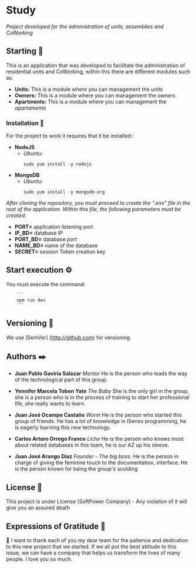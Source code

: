 # Study

_Project developed for the administration of units, assemblies and CoWorking_

## Starting 🚀

This is an application that was developed to facilitate the administration of residential units and CoWorking, within this there are different modules such as:

* **Units:** This is a module where you can management the _units_
* **Owners:** This is a module where you can management the _owners_
* **Apartments:** This is a module where you can management the _apartaments_

### Installation 🔧

For the project to work it requires that it be installed::

* **NodeJS**
	* _Ubuntu:_
		```
		sudo yum install -y nodejs
		```
* **MongoDB**
	* _Ubuntu:_
		```
		sudo yum install -y mongodb-org
		```

_After cloning the repository, you must proceed to create the ".env" file in the root of the application. Within this file, the following parameters must be created:_

* **PORT=** application listening port
* **IP_BD=** database IP
* **PORT_BD=** database port
* **NAME_BD=** name of the database
* **SECRET=** session Token creation key

## Start execution ⚙️

You must execute the command:

		```
		npm run dev
		```

## Versioning 📌

We use [SemVer] (http://github.com) for versioning.

## Authors ✒️

* **Juan Pablo Gaviria Salazar**
	*Mentor*
	He is the person who leads the way of the technological part of this group.

* **Yennifer Marcela Tobon Yate**
	*The Baby*
	She is the only girl in the group, she is a person who is in the process of training to start her professional life, she really wants to learn.

* **Juan José Ocampo Castaño**
	*Worm*
	He is the person who started this group of friends. He has a lot of knowledge in ISeries programming, he is eagerly learning this new technology.

* **Carlos Arturo Orrego Franco** 
	*Liche*
	He is the person who knows most about related databases in this team, he is our AZ up his sleeve.

* **Juan José Arango Díaz** 
	*Founder - The big boss*. 
	He is the person in charge of giving the feminine touch to the documentation, interface. He is the person known for being the group's scolding

## License 📄

This project is under License (SoftPower Company) - Any violation of it will give you an assured death

## Expressions of Gratitude 🎁

📢 	I want to thank each of you my dear team for the patience and dedication to this new project that we started.
	If we all put the best attitude to this issue, we can have a company that helps us transform the lives of many people.
	I love you so much.